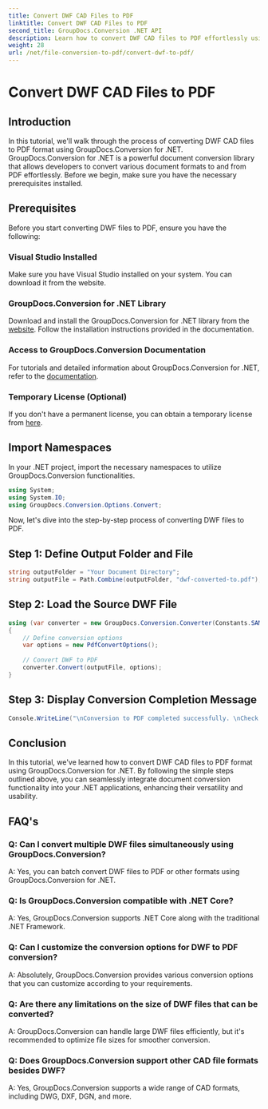 ```yaml
---
title: Convert DWF CAD Files to PDF
linktitle: Convert DWF CAD Files to PDF
second_title: GroupDocs.Conversion .NET API
description: Learn how to convert DWF CAD files to PDF effortlessly using GroupDocs.Conversion for .NET. Follow our step-by-step for integration into your .NET applications.
weight: 28
url: /net/file-conversion-to-pdf/convert-dwf-to-pdf/
---
```


# Convert DWF CAD Files to PDF

## Introduction
In this tutorial, we'll walk through the process of converting DWF CAD files to PDF format using GroupDocs.Conversion for .NET. GroupDocs.Conversion for .NET is a powerful document conversion library that allows developers to convert various document formats to and from PDF effortlessly. Before we begin, make sure you have the necessary prerequisites installed.
## Prerequisites
Before you start converting DWF files to PDF, ensure you have the following:
### Visual Studio Installed
Make sure you have Visual Studio installed on your system. You can download it from the website.
### GroupDocs.Conversion for .NET Library
Download and install the GroupDocs.Conversion for .NET library from the [website](https://releases.groupdocs.com/conversion/net/). Follow the installation instructions provided in the documentation.
### Access to GroupDocs.Conversion Documentation
For tutorials and detailed information about GroupDocs.Conversion for .NET, refer to the [documentation](https://tutorials.groupdocs.com/conversion/net/).
### Temporary License (Optional)
If you don't have a permanent license, you can obtain a temporary license from [here](https://purchase.groupdocs.com/temporary-license/).

## Import Namespaces
In your .NET project, import the necessary namespaces to utilize GroupDocs.Conversion functionalities.

```csharp
using System;
using System.IO;
using GroupDocs.Conversion.Options.Convert;
```

Now, let's dive into the step-by-step process of converting DWF files to PDF.
## Step 1: Define Output Folder and File
```csharp
string outputFolder = "Your Document Directory";
string outputFile = Path.Combine(outputFolder, "dwf-converted-to.pdf");
```
## Step 2: Load the Source DWF File
```csharp
using (var converter = new GroupDocs.Conversion.Converter(Constants.SAMPLE_DWF))
{
    // Define conversion options
    var options = new PdfConvertOptions();
    
    // Convert DWF to PDF
    converter.Convert(outputFile, options);
}
```
## Step 3: Display Conversion Completion Message
```csharp
Console.WriteLine("\nConversion to PDF completed successfully. \nCheck output in {0}", outputFolder);
```

## Conclusion
In this tutorial, we've learned how to convert DWF CAD files to PDF format using GroupDocs.Conversion for .NET. By following the simple steps outlined above, you can seamlessly integrate document conversion functionality into your .NET applications, enhancing their versatility and usability.
## FAQ's
### Q: Can I convert multiple DWF files simultaneously using GroupDocs.Conversion?
A: Yes, you can batch convert DWF files to PDF or other formats using GroupDocs.Conversion for .NET.
### Q: Is GroupDocs.Conversion compatible with .NET Core?
A: Yes, GroupDocs.Conversion supports .NET Core along with the traditional .NET Framework.
### Q: Can I customize the conversion options for DWF to PDF conversion?
A: Absolutely, GroupDocs.Conversion provides various conversion options that you can customize according to your requirements.
### Q: Are there any limitations on the size of DWF files that can be converted?
A: GroupDocs.Conversion can handle large DWF files efficiently, but it's recommended to optimize file sizes for smoother conversion.
### Q: Does GroupDocs.Conversion support other CAD file formats besides DWF?
A: Yes, GroupDocs.Conversion supports a wide range of CAD formats, including DWG, DXF, DGN, and more.
